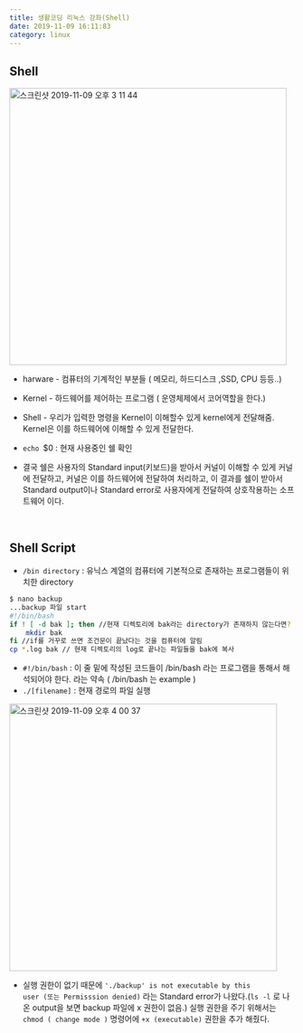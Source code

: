 ```yaml
---
title: 생활코딩 리눅스 강좌(Shell)
date: 2019-11-09 16:11:83
category: linux
---
```


## Shell

<img width="490" alt="스크린샷 2019-11-09 오후 3 11 44" src="https://user-images.githubusercontent.com/39187116/68523950-5390b880-0303-11ea-9a27-045c2c85612e.png">

- harware - 컴퓨터의 기계적인 부분들 ( 메모리, 하드디스크 ,SSD, CPU 등등..)

- Kernel - 하드웨어를 제어하는 프로그램 ( 운영체제에서 코어역할을 한다.)
- Shell - 우리가 입력한 명령을 Kernel이 이해할수 있게 kernel에게 전달해줌. Kernel은 이를 하드웨어에 이해할 수 있게 전달한다. 

- <code>echo </code>$0 : 현재 사용중인 쉘 확인
- 결국 쉘은 사용자의 Standard input(키보드)을 받아서 커널이 이해할 수 있게 커널에 전달하고, 커널은 이를 하드웨어에 전달하여 처리하고, 이 결과를 쉘이 받아서 Standard output이나 Standard error로 사용자에게 전달하여 상호작용하는 소프트웨어 이다.

<br/>

## Shell Script

- <code>/bin directory</code> : 유닉스 계열의 컴퓨터에 기본적으로 존재하는 프로그램들이 위치한 directory

```bash
$ nano backup
...backup 파일 start
#!/bin/bash 
if ! [ -d bak ]; then //현재 디렉토리에 bak라는 directory가 존재하지 않는다면?
	mkdir bak
fi //if를 거꾸로 쓰면 조건문이 끝났다는 것을 컴퓨터에 알림
cp *.log bak // 현재 디렉토리의 log로 끝나는 파일들을 bak에 복사
```

- <code>#!/bin/bash</code> :  이 줄 밑에 작성된 코드들이 /bin/bash 라는 프로그램을 통해서 해석되어야 한다. 라는 약속 ( /bin/bash 는 example )
- <code>./[filename]</code> : 현재 경로의 파일 실행

<img width="473" alt="스크린샷 2019-11-09 오후 4 00 37" src="https://user-images.githubusercontent.com/39187116/68524432-1e3b9900-030a-11ea-9ce9-6f909a6b1334.png">

- 실행 권한이 없기 때문에 <code>'./backup' is not executable by this user (또는 Permisssion denied)</code> 라는 Standard error가 나왔다.(<code>ls -l</code> 로 나온 output을 보면 backup 파일에 x 권한이 없음.)  실행 권한을 주기 위해서는 <code>chmod ( change mode )</code> 명령어에 <code>+x (executable)</code> 권한을 추가 해줬다.

